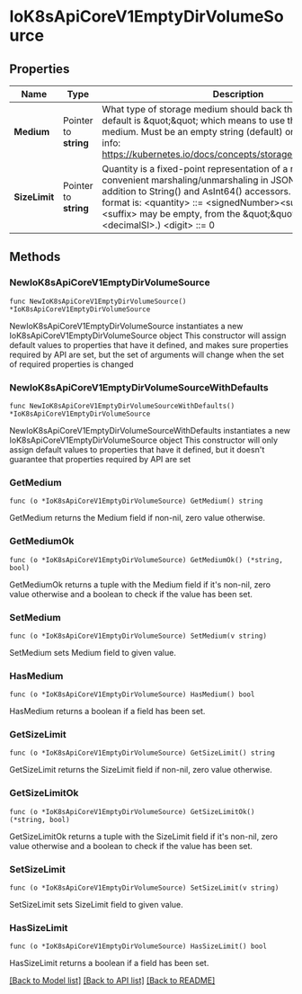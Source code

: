 # IoK8sApiCoreV1EmptyDirVolumeSource

## Properties

Name | Type | Description | Notes
------------ | ------------- | ------------- | -------------
**Medium** | Pointer to **string** | What type of storage medium should back this directory. The default is \&quot;\&quot; which means to use the node&#39;s default medium. Must be an empty string (default) or Memory. More info: https://kubernetes.io/docs/concepts/storage/volumes#emptydir | [optional] 
**SizeLimit** | Pointer to **string** | Quantity is a fixed-point representation of a number. It provides convenient marshaling/unmarshaling in JSON and YAML, in addition to String() and AsInt64() accessors.  The serialization format is:  &lt;quantity&gt;        ::&#x3D; &lt;signedNumber&gt;&lt;suffix&gt;   (Note that &lt;suffix&gt; may be empty, from the \&quot;\&quot; case in &lt;decimalSI&gt;.) &lt;digit&gt;           ::&#x3D; 0 | 1 | ... | 9 &lt;digits&gt;          ::&#x3D; &lt;digit&gt; | &lt;digit&gt;&lt;digits&gt; &lt;number&gt;          ::&#x3D; &lt;digits&gt; | &lt;digits&gt;.&lt;digits&gt; | &lt;digits&gt;. | .&lt;digits&gt; &lt;sign&gt;            ::&#x3D; \&quot;+\&quot; | \&quot;-\&quot; &lt;signedNumber&gt;    ::&#x3D; &lt;number&gt; | &lt;sign&gt;&lt;number&gt; &lt;suffix&gt;          ::&#x3D; &lt;binarySI&gt; | &lt;decimalExponent&gt; | &lt;decimalSI&gt; &lt;binarySI&gt;        ::&#x3D; Ki | Mi | Gi | Ti | Pi | Ei   (International System of units; See: http://physics.nist.gov/cuu/Units/binary.html) &lt;decimalSI&gt;       ::&#x3D; m | \&quot;\&quot; | k | M | G | T | P | E   (Note that 1024 &#x3D; 1Ki but 1000 &#x3D; 1k; I didn&#39;t choose the capitalization.) &lt;decimalExponent&gt; ::&#x3D; \&quot;e\&quot; &lt;signedNumber&gt; | \&quot;E\&quot; &lt;signedNumber&gt;  No matter which of the three exponent forms is used, no quantity may represent a number greater than 2^63-1 in magnitude, nor may it have more than 3 decimal places. Numbers larger or more precise will be capped or rounded up. (E.g.: 0.1m will rounded up to 1m.) This may be extended in the future if we require larger or smaller quantities.  When a Quantity is parsed from a string, it will remember the type of suffix it had, and will use the same type again when it is serialized.  Before serializing, Quantity will be put in \&quot;canonical form\&quot;. This means that Exponent/suffix will be adjusted up or down (with a corresponding increase or decrease in Mantissa) such that:   a. No precision is lost   b. No fractional digits will be emitted   c. The exponent (or suffix) is as large as possible. The sign will be omitted unless the number is negative.  Examples:   1.5 will be serialized as \&quot;1500m\&quot;   1.5Gi will be serialized as \&quot;1536Mi\&quot;  Note that the quantity will NEVER be internally represented by a floating point number. That is the whole point of this exercise.  Non-canonical values will still parse as long as they are well formed, but will be re-emitted in their canonical form. (So always use canonical form, or don&#39;t diff.)  This format is intended to make it difficult to use these numbers without writing some sort of special handling code in the hopes that that will cause implementors to also use a fixed point implementation. | [optional] 

## Methods

### NewIoK8sApiCoreV1EmptyDirVolumeSource

`func NewIoK8sApiCoreV1EmptyDirVolumeSource() *IoK8sApiCoreV1EmptyDirVolumeSource`

NewIoK8sApiCoreV1EmptyDirVolumeSource instantiates a new IoK8sApiCoreV1EmptyDirVolumeSource object
This constructor will assign default values to properties that have it defined,
and makes sure properties required by API are set, but the set of arguments
will change when the set of required properties is changed

### NewIoK8sApiCoreV1EmptyDirVolumeSourceWithDefaults

`func NewIoK8sApiCoreV1EmptyDirVolumeSourceWithDefaults() *IoK8sApiCoreV1EmptyDirVolumeSource`

NewIoK8sApiCoreV1EmptyDirVolumeSourceWithDefaults instantiates a new IoK8sApiCoreV1EmptyDirVolumeSource object
This constructor will only assign default values to properties that have it defined,
but it doesn't guarantee that properties required by API are set

### GetMedium

`func (o *IoK8sApiCoreV1EmptyDirVolumeSource) GetMedium() string`

GetMedium returns the Medium field if non-nil, zero value otherwise.

### GetMediumOk

`func (o *IoK8sApiCoreV1EmptyDirVolumeSource) GetMediumOk() (*string, bool)`

GetMediumOk returns a tuple with the Medium field if it's non-nil, zero value otherwise
and a boolean to check if the value has been set.

### SetMedium

`func (o *IoK8sApiCoreV1EmptyDirVolumeSource) SetMedium(v string)`

SetMedium sets Medium field to given value.

### HasMedium

`func (o *IoK8sApiCoreV1EmptyDirVolumeSource) HasMedium() bool`

HasMedium returns a boolean if a field has been set.

### GetSizeLimit

`func (o *IoK8sApiCoreV1EmptyDirVolumeSource) GetSizeLimit() string`

GetSizeLimit returns the SizeLimit field if non-nil, zero value otherwise.

### GetSizeLimitOk

`func (o *IoK8sApiCoreV1EmptyDirVolumeSource) GetSizeLimitOk() (*string, bool)`

GetSizeLimitOk returns a tuple with the SizeLimit field if it's non-nil, zero value otherwise
and a boolean to check if the value has been set.

### SetSizeLimit

`func (o *IoK8sApiCoreV1EmptyDirVolumeSource) SetSizeLimit(v string)`

SetSizeLimit sets SizeLimit field to given value.

### HasSizeLimit

`func (o *IoK8sApiCoreV1EmptyDirVolumeSource) HasSizeLimit() bool`

HasSizeLimit returns a boolean if a field has been set.


[[Back to Model list]](../README.md#documentation-for-models) [[Back to API list]](../README.md#documentation-for-api-endpoints) [[Back to README]](../README.md)


